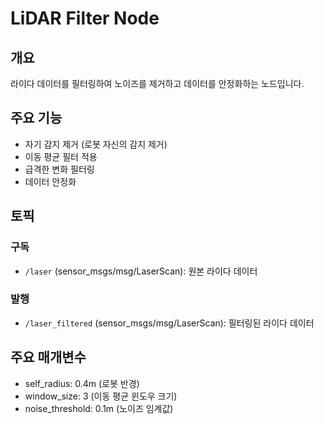 # LiDAR Filter Node

## 개요
라이다 데이터를 필터링하여 노이즈를 제거하고 데이터를 안정화하는 노드입니다.

## 주요 기능
- 자기 감지 제거 (로봇 자신의 감지 제거)
- 이동 평균 필터 적용
- 급격한 변화 필터링
- 데이터 안정화

## 토픽
### 구독
- `/laser` (sensor_msgs/msg/LaserScan): 원본 라이다 데이터

### 발행
- `/laser_filtered` (sensor_msgs/msg/LaserScan): 필터링된 라이다 데이터

## 주요 매개변수
- self_radius: 0.4m (로봇 반경)
- window_size: 3 (이동 평균 윈도우 크기)
- noise_threshold: 0.1m (노이즈 임계값) 